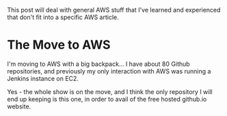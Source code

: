 This post will deal with general AWS stuff that I've learned and experienced
that don't fit into a specific AWS article.

# The Move to AWS

I'm moving to AWS with a big backpack... I have about 80 Github repositories,
and previously my only interaction with AWS was running a Jenkins instance on
EC2.

Yes - the whole show is on the move, and I think the only repository I will end
up keeping is this one, in order to avail of the free hosted github.io website.
